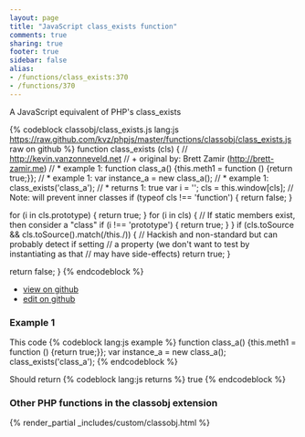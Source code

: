 ```yaml
---
layout: page
title: "JavaScript class_exists function"
comments: true
sharing: true
footer: true
sidebar: false
alias:
- /functions/class_exists:370
- /functions/370
---
```

<!-- Generated by Rakefile:build -->
A JavaScript equivalent of PHP's class_exists

{% codeblock classobj/class_exists.js lang:js https://raw.github.com/kvz/phpjs/master/functions/classobj/class_exists.js raw on github %}
function class_exists (cls) {
  // http://kevin.vanzonneveld.net
  // +   original by: Brett Zamir (http://brett-zamir.me)
  // *     example 1: function class_a() {this.meth1 = function () {return true;}};
  // *     example 1: var instance_a = new class_a();
  // *     example 1: class_exists('class_a');
  // *     returns 1: true
  var i = '';
  cls = this.window[cls]; // Note: will prevent inner classes
  if (typeof cls !== 'function') {
    return false;
  }

  for (i in cls.prototype) {
    return true;
  }
  for (i in cls) { // If static members exist, then consider a "class"
    if (i !== 'prototype') {
      return true;
    }
  }
  if (cls.toSource && cls.toSource().match(/this\./)) {
    // Hackish and non-standard but can probably detect if setting
    // a property (we don't want to test by instantiating as that
    // may have side-effects)
    return true;
  }

  return false;
}
{% endcodeblock %}

 - [view on github](https://github.com/kvz/phpjs/blob/master/functions/classobj/class_exists.js)
 - [edit on github](https://github.com/kvz/phpjs/edit/master/functions/classobj/class_exists.js)

### Example 1
This code
{% codeblock lang:js example %}
function class_a() {this.meth1 = function () {return true;}};
var instance_a = new class_a();
class_exists('class_a');
{% endcodeblock %}

Should return
{% codeblock lang:js returns %}
true
{% endcodeblock %}


### Other PHP functions in the classobj extension
{% render_partial _includes/custom/classobj.html %}
